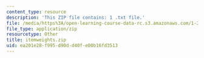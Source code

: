 ```yaml
---
content_type: resource
description: 'This ZIP file contains: 1 .txt file.'
file: /media/https%3A/open-learning-course-data-rc.s3.amazonaws.com/1-204-computer-algorithms-in-systems-engineering-spring-2010/ea201e28f995d90dd40fe00b16fd3513_itemweights.zip
file_type: application/zip
resourcetype: Other
title: itemweights.zip
uid: ea201e28-f995-d90d-d40f-e00b16fd3513
---
```

